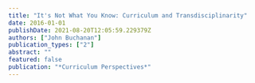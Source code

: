 ```yaml
---
title: "It's Not What You Know: Curriculum and Transdisciplinarity"
date: 2016-01-01
publishDate: 2021-08-20T12:05:59.229379Z
authors: ["John Buchanan"]
publication_types: ["2"]
abstract: ""
featured: false
publication: "*Curriculum Perspectives*"
---
```


